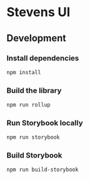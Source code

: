 # Stevens UI

## Development

### Install dependencies
```bash
npm install
```

### Build the library
```bash
npm run rollup
```

### Run Storybook locally
```bash
npm run storybook
```

### Build Storybook
```bash
npm run build-storybook
```
